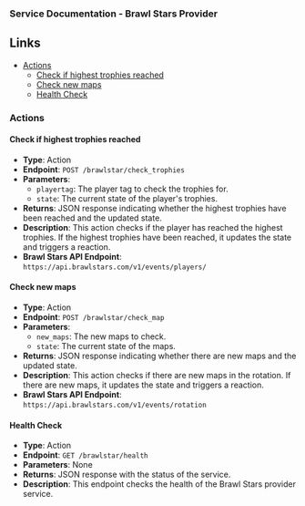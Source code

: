 ### Service Documentation - Brawl Stars Provider

## Links

- [Actions](#actions)
  - [Check if highest trophies reached](#check-if-highest-trophies-reached)
  - [Check new maps](#check-new-maps)
  - [Health Check](#health-check)

### Actions

#### Check if highest trophies reached
- **Type**: Action
- **Endpoint**: `POST /brawlstar/check_trophies`
- **Parameters**:
  - `playertag`: The player tag to check the trophies for.
  - `state`: The current state of the player's trophies.
- **Returns**: JSON response indicating whether the highest trophies have been reached and the updated state.
- **Description**: This action checks if the player has reached the highest trophies. If the highest trophies have been reached, it updates the state and triggers a reaction.
- **Brawl Stars API Endpoint**: `https://api.brawlstars.com/v1/events/players/`

#### Check new maps
- **Type**: Action
- **Endpoint**: `POST /brawlstar/check_map`
- **Parameters**:
  - `new_maps`: The new maps to check.
  - `state`: The current state of the maps.
- **Returns**: JSON response indicating whether there are new maps and the updated state.
- **Description**: This action checks if there are new maps in the rotation. If there are new maps, it updates the state and triggers a reaction.
- **Brawl Stars API Endpoint**: `https://api.brawlstars.com/v1/events/rotation`

#### Health Check
- **Type**: Action
- **Endpoint**: `GET /brawlstar/health`
- **Parameters**: None
- **Returns**: JSON response with the status of the service.
- **Description**: This endpoint checks the health of the Brawl Stars provider service.
